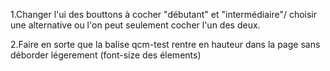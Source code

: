 1.Changer l'ui des bouttons à cocher "débutant" et "intermédiaire"/ choisir une alternative ou l'on peut seulement cocher l'un des deux.

2.Faire en sorte que la balise qcm-test rentre en hauteur dans la page sans déborder légerement (font-size des élements)